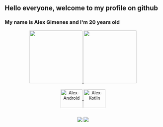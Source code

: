 ## Hello everyone, welcome to my profile on github
### My name is Alex Gimenes and I'm 20 years old

<div align="center">
  <a href="https://github.com/rafaballerini">
  <img height="170em" src="https://github-readme-stats.vercel.app/api?username=DevAlexGimenes&show_icons=true&theme=dark&include_all_commits=true&count_private=true"/>
  <img height="170em" src="https://github-readme-stats.vercel.app/api/top-langs/?username=DevAlexGimenes&layout=compact&langs_count=7&theme=dark"/>
</div>
<div style="display: inline_block" align="center"><br>
  <img align="center" alt="Alex-Android" height="60" width="70" src="https://cdn.jsdelivr.net/gh/devicons/devicon/icons/android/android-plain-wordmark.svg">
  <img align="center" alt="Alex-Kotlin" height="60" width="70" src="https://cdn.jsdelivr.net/gh/devicons/devicon/icons/kotlin/kotlin-original.svg">
</div>
  
  ##
 
<div align="center"> 
  <a href="https://www.linkedin.com/in/alex-gimenes-aa12651a0/" target="_blank"><img src="https://img.shields.io/badge/LinkedIn-0077B5?style=for-the-badge&logo=linkedin&logoColor=white" target="_blank"></a>
  <a href="https://www.instagram.com/hey_devs/" target="_blank"><img src="https://img.shields.io/badge/-Instagram-%23E4405F?style=for-the-badge&logo=instagram&logoColor=white" target="_blank"></a>
</div>
 
 
 

                                                                                                                                                                                                                                                                                                    
